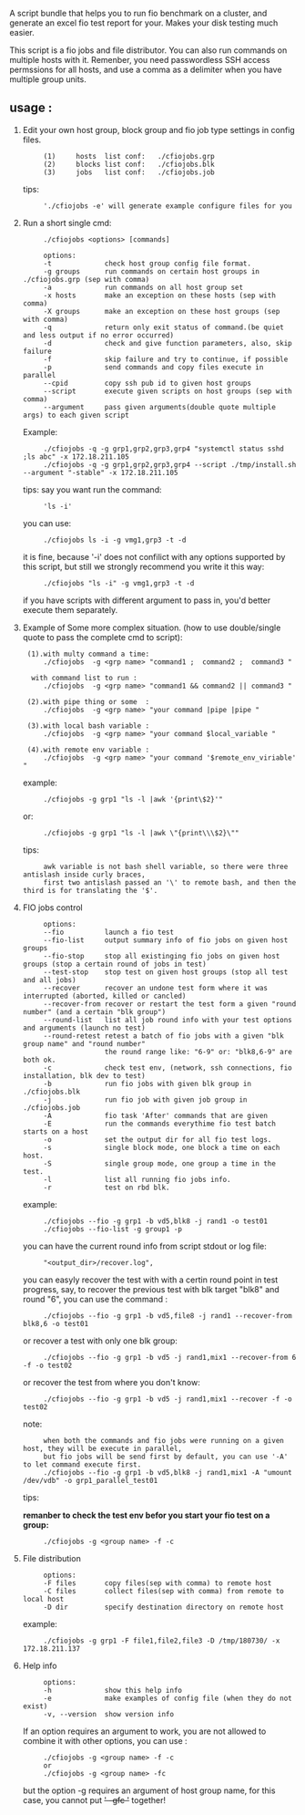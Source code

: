 A script bundle that helps you to run fio benchmark on a cluster, and generate an excel fio test report for your. Makes your disk testing much easier.

This script is a fio jobs and file distributor. You can also run commands on multiple hosts with it.
Remenber, you need passwordless SSH access permssions for all hosts, and use a comma as a delimiter when you have multiple group units.

usage :
--------
1. Edit your own host group, block group and fio job type settings in config files.

            (1)     hosts  list conf:   ./cfiojobs.grp
            (2)     blocks list conf:   ./cfiojobs.blk
            (3)     jobs   list conf:   ./cfiojobs.job

    tips: 

            './cfiojobs -e' will generate example configure files for you

2. Run a short single cmd: 

            ./cfiojobs <options> [commands]

            options: 
            -t             check host group config file format.
            -g groups      run commands on certain host groups in ./cfiojobs.grp (sep with comma)
            -a             run commands on all host group set
            -x hosts       make an exception on these hosts (sep with comma)
            -X groups      make an exception on these host groups (sep with comma)
            -q             return only exit status of command.(be quiet and less output if no error occurred)
            -d             check and give function parameters, also, skip failure
            -f             skip failure and try to continue, if possible
            -p             send commands and copy files execute in parallel
            --cpid         copy ssh pub id to given host groups 
            --script       execute given scripts on host groups (sep with comma) 
            --argument     pass given arguments(double quote multiple args) to each given script  

    Example: 
   
            ./cfiojobs -q -g grp1,grp2,grp3,grp4 "systemctl status sshd ;ls abc" -x 172.18.211.105
            ./cfiojobs -q -g grp1,grp2,grp3,grp4 --script ./tmp/install.sh --argument "-stable" -x 172.18.211.105

    tips:
    say you want run the command:
    
            'ls -i' 

    you can use: 

            ./cfiojobs ls -i -g vmg1,grp3 -t -d
      
    it is fine, because '-i' does not confilict with any options supported by this script,
    but still we strongly recommend you write it this way:

            ./cfiojobs "ls -i" -g vmg1,grp3 -t -d

    if you have scripts with different argument to pass in, you'd better execute them separately.

3. Example of Some more complex situation. (how to use double/single quote to pass the complete cmd to script):

        (1).with multy command a time:  
            ./cfiojobs  -g <grp name> "command1 ;  command2 ;  command3 "

         with command list to run :  
            ./cfiojobs  -g <grp name> "command1 && command2 || command3 "

        (2).with pipe thing or some  :  
            ./cfiojobs  -g <grp name> "your command |pipe |pipe "

        (3).with local bash variable :  
            ./cfiojobs  -g <grp name> "your command $local_variable "
            
        (4).with remote env variable :  
            ./cfiojobs  -g <grp name> "your command '$remote_env_viriable' " 

    example: 
            
            ./cfiojobs -g grp1 "ls -l |awk '{print\$2}'"
         
    or: 

            ./cfiojobs -g grp1 "ls -l |awk \"{print\\\$2}\""
       
    tips: 

            awk variable is not bash shell variable, so there were three antislash inside curly braces,
            first two antislash passed an '\' to remote bash, and then the third is for translating the '$'.

4. FIO jobs control
    
            options:
            --fio          launch a fio test
            --fio-list     output summary info of fio jobs on given host groups
            --fio-stop     stop all existinging fio jobs on given host groups (stop a certain round of jobs in test)
            --test-stop    stop test on given host groups (stop all test and all jobs)
            --recover      recover an undone test form where it was interrupted (aborted, killed or cancled)
            --recover-from recover or restart the test form a given "round number" (and a certain "blk group")
            --round-list   list all job round info with your test options and arguments (launch no test)
            --round-retest retest a batch of fio jobs with a given "blk group name" and "round number"
                           the round range like: "6-9" or: "blk8,6-9" are both ok.
            -c             check test env, (network, ssh connections, fio installation, blk dev to test)
            -b             run fio jobs with given blk group in ./cfiojobs.blk
            -j             run fio job with given job group in ./cfiojobs.job
            -A             fio task 'After' commands that are given
            -E             run the commands everythime fio test batch starts on a host 
            -o             set the output dir for all fio test logs.
            -s             single block mode, one block a time on each host.
            -S             single group mode, one group a time in the test.
            -l             list all running fio jobs info.
            -r             test on rbd blk.

    example: 

            ./cfiojobs --fio -g grp1 -b vd5,blk8 -j rand1 -o test01 
            ./cfiojobs --fio-list -g group1 -p
        
    you can have the current round info from script stdout or log file:
    
            "<output_dir>/recover.log", 
    you can easyly recover the test with with a certin round point in test progress, say, to recover the previous test with blk 
    target "blk8" and round "6", you can use the command :         

            ./cfiojobs --fio -g grp1 -b vd5,file8 -j rand1 --recover-from blk8,6 -o test01 
        
    or recover a test with only one blk group:
    
            ./cfiojobs --fio -g grp1 -b vd5 -j rand1,mix1 --recover-from 6 -f -o test02 
    
    or recover the test from where you don't know:
    
            ./cfiojobs --fio -g grp1 -b vd5 -j rand1,mix1 --recover -f -o test02 
    
    note:
        
            when both the commands and fio jobs were running on a given host, they will be execute in parallel,
            but fio jobs will be send first by default, you can use '-A' to let command execute first.
            ./cfiojobs --fio -g grp1 -b vd5,blk8 -j rand1,mix1 -A "umount /dev/vdb" -o grp1_parallel_test01

    tips:

    **remanber to check the test env befor you start your fio test on a group:**
    
            ./cfiojobs -g <group name> -f -c

5. File distribution

            options:
            -F files       copy files(sep with comma) to remote host
            -C files       collect files(sep with comma) from remote to local host
            -D dir         specify destination directory on remote host

    example: 
    
            ./cfiojobs -g grp1 -F file1,file2,file3 -D /tmp/180730/ -x 172.18.211.137

6. Help info

            options:
            -h             show this help info
            -e             make examples of config file (when they do not exist)
            -v, --version  show version info

    If an option requires an argument to work, you are not allowed to combine it with other options,
    you can use :

            ./cfiojobs -g <group name> -f -c 
            or 
            ./cfiojobs -g <group name> -fc 

    but the option -g requires an argument of host group name, for this case, you cannot put ~~' -gfc '~~ together!

